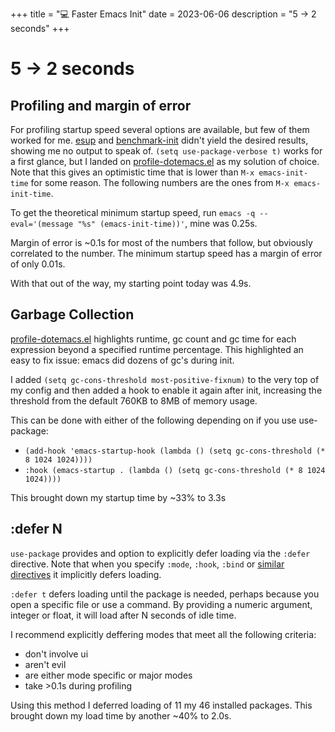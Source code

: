 +++
title = "💻 Faster Emacs Init"
date = 2023-06-06
description = "5 → 2 seconds"
+++

# 5 → 2 seconds

## Profiling and margin of error

For profiling startup speed several options are available, but few of them worked for me.
[esup](https://github.com/jschaf/esup) and [benchmark-init](https://github.com/dholm/benchmark-init-el) didn't yield the desired results, showing me no output to speak of.
`(setq use-package-verbose t)` works for a first glance, but I landed on [profile-dotemacs.el](https://www.emacswiki.org/emacs/profile-dotemacs.el) as my solution of choice. Note that this gives an optimistic time that is lower than `M-x emacs-init-time` for some reason. The following numbers are the ones from `M-x emacs-init-time`.

To get the theoretical minimum startup speed, run `emacs -q --eval='(message "%s" (emacs-init-time))'`, mine was 0.25s.

Margin of error is ~0.1s for most of the numbers that follow, but obviously correlated to the number. The minimum startup speed has a margin of error of only 0.01s.

With that out of the way, my starting point today was 4.9s.

## Garbage Collection

[profile-dotemacs.el](https://www.emacswiki.org/emacs/profile-dotemacs.el) highlights runtime, gc count and gc time for each expression beyond a specified runtime percentage.
This highlighted an easy to fix issue: emacs did dozens of gc's during init.

I added `(setq gc-cons-threshold most-positive-fixnum)` to the very top of my config and then added a hook to enable it again after init, increasing the threshold from the default 760KB to 8MB of memory usage.

This can be done with either of the following depending on if you use use-package:
- `(add-hook 'emacs-startup-hook (lambda () (setq gc-cons-threshold (* 8 1024 1024))))`
- `:hook (emacs-startup . (lambda () (setq gc-cons-threshold (* 8 1024 1024))))`

This brought down my startup time by ~33% to 3.3s

## :defer N

`use-package` provides and option to explicitly defer loading via the `:defer` directive.
Note that when you specify `:mode`, `:hook`, `:bind` or [similar directives](https://github.com/jwiegley/use-package#notes-about-lazy-loading) it implicitly defers loading.

`:defer t` defers loading until the package is needed, perhaps because you open a specific file or use a command. By providing a numeric argument, integer or float, it will load after N seconds of idle time.

I recommend explicitly deffering modes that meet all the following criteria:
- don't involve ui
- aren't evil
- are either mode specific or major modes
- take >0.1s during profiling

Using this method I deferred loading of 11 my 46 installed packages.
This brought down my load time by another ~40% to 2.0s.
